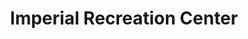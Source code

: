 ---
mission_id: imprec
editorsChoice:
title: "Imperial Recreation Center"
authors: 
    - "Ron Swope"
    - "Ken Swope"
date:
filename: "imprec.zip"
description: "The Empire has a very plush Recreation Center located on the planet Atoz. The Center also is the home of a Research Facility and a District Office. Rebel Intelligence has discovered that Emperor is planning a visit to the center to observe a working model of the latest Death Star prototype. Your mission is to destroy the Death Star model and steal the Navigation codes the Emperor's shuttle will use to leave the planet after his visit."
heroImage: "./imprec.png"
levelReplaced:	SECBASE
difficulty: yes
bm:	yes
fme: no
wax: yes
three_do: no
voc: no
gmd: no
vue: no
lfd: no
base: "New level from scratch" 
editors: "WDFUSE 2.00"

---